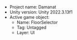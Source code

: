 <!-- UNITY CODE ASSIST INSTRUCTIONS START -->
- Project name: Damanat
- Unity version: Unity 2022.3.13f1
- Active game object:
  - Name: FloorSelector
  - Tag: Untagged
  - Layer: UI
<!-- UNITY CODE ASSIST INSTRUCTIONS END -->